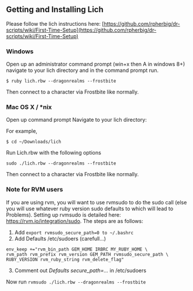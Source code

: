 ## Getting and Installing Lich

Please follow the lich instructions here:
[https://github.com/rpherbig/dr-scripts/wiki/First-Time-Setup](https://github.com/rpherbig/dr-scripts/wiki/First-Time-Setup)

### Windows

Open up an administrator command prompt (win+x then A in windows 8+) navigate to
your lich directory and in the command prompt run.

```shell
$ ruby lich.rbw --dragonrealms --frostbite
```

Then connect to a character via Frostbite like normally.

### Mac OS X / \*nix

Open up command prompt Navigate to your lich directory:

For example,

```shell
$ cd ~/Downloads/lich
```

Run Lich.rbw with the following options

```shell
sudo ./lich.rbw --dragonrealms --frostbite
```

Then connect to a character via Frostbite like normally.

### Note for RVM users

If you are using rvm, you will want to use rvmsudo to do the sudo call (else you will use whatever ruby version sudo defaults to which will lead to Problems). Setting up rvmsudo is detailed here: <a href="https://rvm.io/integration/sudo"> https://rvm.io/integration/sudo</a>. The steps are as follows:

1. Add `export rvmsudo_secure_path=0 to ~/.bashrc`
2. Add Defaults /etc/sudoers (carefull...)
```shell
env_keep +="rvm_bin_path GEM_HOME IRBRC MY_RUBY_HOME \
rvm_path rvm_prefix rvm_version GEM_PATH rvmsudo_secure_path \
RUBY_VERSION rvm_ruby_string rvm_delete_flag"
```
3. Comment out *Defaults secure_path=...* in /etc/sudoers</li>

Now run `rvmsudo ./lich.rbw --dragonrealms --frostbite`
